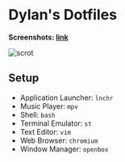 # Dylan's Dotfiles

**Screenshots: [link](https://www.reddit.com/r/unixporn/search?q=author%3Adylan112&sort=new&restrict_sr=on&t=all)**

![scrot](https://i.imgur.com/fmqL0uH.jpg)


## Setup

- Application Launcher: `lnchr`
- Music Player: `mpv`
- Shell: `bash`
- Terminal Emulator: `st`
- Text Editor: `vim`
- Web Browser: `chromium`
- Window Manager: `openbox`
